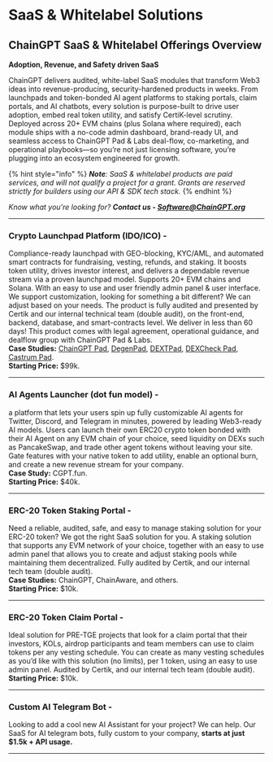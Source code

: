 # SaaS & Whitelabel Solutions

## ChainGPT SaaS & Whitelabel Offerings Overview

**Adoption, Revenue, and Safety driven SaaS**

ChainGPT delivers audited, white-label SaaS modules that transform Web3 ideas into revenue-producing, security-hardened products in weeks. From launchpads and token-bonded AI agent platforms to staking portals, claim portals, and AI chatbots, every solution is purpose-built to drive user adoption, embed real token utility, and satisfy CertiK-level scrutiny. Deployed across 20+ EVM chains (plus Solana where required), each module ships with a no-code admin dashboard, brand-ready UI, and seamless access to ChainGPT Pad & Labs deal-flow, co-marketing, and operational playbooks—so you’re not just licensing software, you’re plugging into an ecosystem engineered for growth.

{% hint style="info" %}
_**Note**: SaaS & whitelabel products are paid services, and will not qualify a project for a grant. Grants are reserved strictly for builders using our API & SDK tech stack._&#x20;
{% endhint %}

_Know what you're looking for? **Contact us - Software@ChainGPT.org**_&#x20;

***

### Crypto Launchpad Platform (IDO/ICO) -&#x20;

Compliance-ready launchpad with GEO-blocking, KYC/AML, and automated smart contracts for fundraising, vesting, refunds, and staking. It boosts token utility, drives investor interest, and delivers a dependable revenue stream via a proven launchpad model. Supports 20+ EVM chains and Solana. With an easy to use and user friendly admin panel & user interface. We support customization, looking for something a bit different? We can adjust based on your needs. The product is fully audited and presented by Certik and our internal technical team (double audit), on the front-end, backend, database, and smart-contracts level. We deliver in less than 60 days! This product comes with legal agreement, operational guidance, and dealflow group with ChainGPT Pad & Labs.\
**Case Studies:** [ChainGPT Pad](https://pad.chaingpt.org), [DegenPad](https://degenpad.com), [DEXTPad](https://dextpad.com/), [DEXCheck Pad](https://launchpad.dexcheck.ai/), [Castrum Pad](https://www.castrumpad.com/).\
**Starting Price:** $99k.

***

### AI Agents Launcher (dot fun model) -&#x20;

a platform that lets your users spin up fully customizable AI agents for Twitter, Discord, and Telegram in minutes, powered by leading Web3-ready AI models. Users can launch their own ERC20 crypto token bonded with their AI Agent on any EVM chain of your choice, seed liquidity on DEXs such as PancakeSwap, and trade other agent tokens without leaving your site. Gate features with your native token to add utility, enable an optional burn, and create a new revenue stream for your company. \
**Case Study:** CGPT.fun. \
**Starting Price:** $40k.

***

### ERC-20 Token Staking Portal -&#x20;

Need a reliable, audited, safe, and easy to manage staking solution for your ERC-20 token? We got the right SaaS solution for you. A staking solution that supports any EVM network of your choice, together with an easy to use admin panel that allows you to create and adjust staking pools while maintaining them decentralized. Fully audited by Certik, and our internal tech team (double audit). \
**Case Studies:** ChainGPT, ChainAware, and others. \
**Starting Price:** $10k.

***

### ERC-20 Token Claim Portal -&#x20;

Ideal solution for PRE-TGE projects that look for a claim portal that their investors, KOLs, airdrop participants and team members can use to claim tokens per any vesting schedule. You can create as many vesting schedules as you’d like with this solution (no limits), per 1 token, using an easy to use admin panel. Audited by Certik, and our internal tech team (double audit).  \
**Starting Price:** $10k.&#x20;

***

### Custom AI Telegram Bot -&#x20;

Looking to add a cool new AI Assistant for your project? We can help. Our SaaS for AI telegram bots, fully custom to your company, **starts at just $1.5k + API usage.**&#x20;

***
